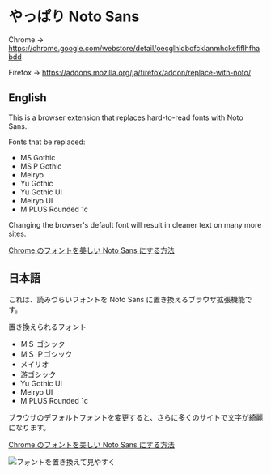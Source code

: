 # やっぱり Noto Sans

Chrome -> https://chrome.google.com/webstore/detail/oecglhldbofcklanmhckefiflhfhabdd

Firefox -> https://addons.mozilla.org/ja/firefox/addon/replace-with-noto/

## English
This is a browser extension that replaces hard-to-read fonts with Noto Sans.

Fonts that be replaced:

- MS Gothic
- MS P Gothic
- Meiryo
- Yu Gothic
- Yu Gothic UI
- Meiryo UI
- M PLUS Rounded 1c

Changing the browser's default font will result in cleaner text on many more sites.

[Chrome のフォントを美しい Noto Sans にする方法](https://r-40021.github.io/blog/2022-05/font)

## 日本語

これは、読みづらいフォントを Noto Sans に置き換えるブラウザ拡張機能です。

置き換えられるフォント

- ＭＳ ゴシック
- ＭＳ Ｐゴシック
- メイリオ
- 游ゴシック
- Yu Gothic UI
- Meiryo UI
- M PLUS Rounded 1c

ブラウザのデフォルトフォントを変更すると、さらに多くのサイトで文字が綺麗になります。

[Chrome のフォントを美しい Noto Sans にする方法](https://r-40021.github.io/blog/2022-05/font)

![フォントを置き換えて見やすく](https://user-images.githubusercontent.com/75155258/159868921-7dd6896a-19b0-41c9-86c3-8041ec9fe730.png)